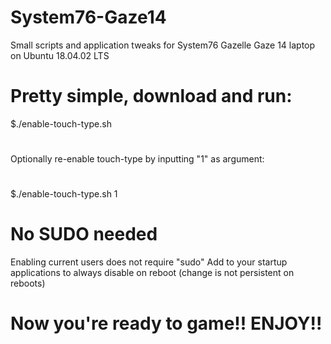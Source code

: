 # System76-Gaze14
Small scripts and application tweaks for System76 Gazelle Gaze 14 laptop on Ubuntu 18.04.02 LTS


# Pretty simple, download and run:
$./enable-touch-type.sh
# 
Optionally re-enable touch-type by inputting "1" as argument:
#
$./enable-touch-type.sh 1

# No SUDO needed
Enabling current users does not require "sudo"
Add to your startup applications to always disable on reboot (change is not persistent on reboots)
# Now you're ready to game!!  ENJOY!! 


